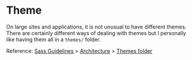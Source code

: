 # Theme

On large sites and applications, it is not unusual to have different themes. There are certainly different ways of dealing with themes but I personally like having them all in a `themes/` folder.

Reference: [Sass Guidelines](https://sass-guidelin.es/) > [Architecture](https://sass-guidelin.es/#architecture) > [Themes folder](https://sass-guidelin.es/#themes-folder)
